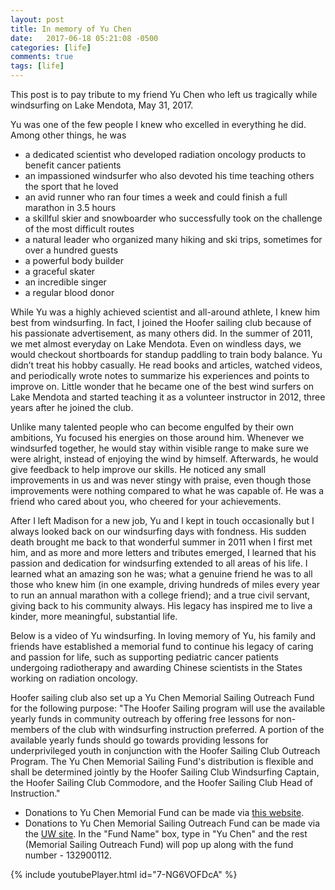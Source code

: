 ```yaml
---
layout: post
title: In memory of Yu Chen
date:   2017-06-18 05:21:08 -0500
categories: [life]
comments: true
tags: [life]
---
```

This post is to pay tribute to my friend Yu Chen who left us tragically while windsurfing on Lake Mendota, May 31, 2017.

Yu was one of the few people I knew who excelled in everything he did. Among other things, he was 

* a dedicated scientist who developed radiation oncology products to benefit cancer patients 
* an impassioned windsurfer who also devoted his time teaching others the sport that he loved 
* an avid runner who ran four times a week and could finish a full marathon in 3.5 hours
* a skillful skier and snowboarder who successfully took on the challenge of the most difficult routes
* a natural leader who organized many hiking and ski trips, sometimes for over a hundred guests
* a powerful body builder 
* a graceful skater
* an incredible singer 
* a regular blood donor

While Yu was a highly achieved scientist and all-around athlete, I knew him best from windsurfing.
In fact, I joined the Hoofer sailing club because of his passionate advertisement, as many others did.
In the summer of 2011, we met almost everyday on Lake Mendota. Even on windless days, we would checkout shortboards for standup paddling to train body balance.
Yu didn’t treat his hobby casually.
He read books and articles, watched videos, and periodically wrote notes to summarize his experiences and points to improve on.
Little wonder that he became one of the best wind surfers on Lake Mendota and started teaching it as a volunteer instructor in 2012, three years after he joined the club.

Unlike many talented people who can become engulfed by their own ambitions, Yu focused his energies on those around him.
Whenever we windsurfed together, he would stay within visible range 
to make sure we were alright, instead of enjoying the wind by himself.
Afterwards, he would give feedback to help improve our skills.
He noticed any small improvements in us and was never stingy with praise, even though those improvements were nothing compared to what he was capable of.
He was a friend who cared about you, who cheered for your achievements.

After I left Madison for a new job, Yu and I kept in touch occasionally but I always looked back on our windsurfing days with fondness. His sudden death brought me back to that wonderful summer in 2011 when I first met him, and as more and more letters and tributes emerged, I learned that his passion and dedication for windsurfing extended to all areas of his life. I learned what an amazing son he was; what a genuine friend he was to all those who knew him (in one example, driving hundreds of miles every year to run an annual marathon with a college friend); and a true civil servant, giving back to his community always. His legacy has inspired me to live a kinder, more meaningful, substantial life.

Below is a video of Yu windsurfing.
In loving memory of Yu, his family and friends have established a memorial fund to continue his legacy of caring and passion for life,
such as supporting pediatric cancer patients undergoing radiotherapy and awarding Chinese scientists in the States working on radiation oncology.

Hoofer sailing club also set up a Yu Chen Memorial Sailing Outreach Fund for the following purpose: "The Hoofer Sailing program will use the available yearly funds in community outreach by offering free lessons for non-members of the club with windsurfing instruction preferred. A portion of the available yearly funds should go towards providing lessons for underprivileged youth in conjunction with the Hoofer Sailing Club Outreach Program. The Yu Chen Memorial Sailing Fund's distribution is flexible and shall be determined jointly by the Hoofer Sailing Club Windsurfing Captain, the Hoofer Sailing Club Commodore, and the Hoofer Sailing Club Head of Instruction."

* Donations to Yu Chen Memorial Fund can be made via [this website](http://yuchenmemorial.org/).
* Donations to Yu Chen Memorial Sailing Outreach Fund can be made via the [UW site](https://secure.supportuw.org/give/). In the "Fund Name" box, type in "Yu Chen" and the rest (Memorial Sailing Outreach Fund) will pop up along with the fund number - 132900112.

{% include youtubePlayer.html id="7-NG6VOFDcA" %}

